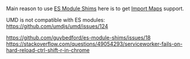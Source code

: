 Main reason to use [ES Module Shims](https://github.com/guybedford/es-module-shims) here is to get [Import Maps](https://github.com/WICG/import-maps) support.

UMD is not compatible with ES modules: https://github.com/umdjs/umd/issues/124

https://github.com/guybedford/es-module-shims/issues/18
https://stackoverflow.com/questions/49054293/serviceworker-fails-on-hard-reload-ctrl-shift-r-in-chrome